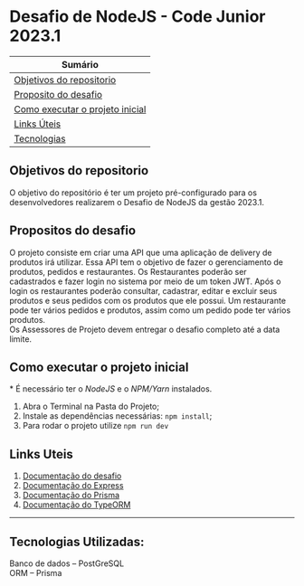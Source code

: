 # Desafio de NodeJS - Code Junior 2023.1

| **Sumário** |
|-------------|
| [Objetivos do repositorio](#objetivos-do-repositorio) |
| [Proposito do desafio](#proposito-do-desafio) |
| [Como executar o projeto inicial](#como-executar-o-projeto-inicial) |
| [Links Úteis](#links-uteis) |
| [Tecnologias](#tecnologias-utilizadas) |


## Objetivos do repositorio
O objetivo do repositório é ter um projeto pré-configurado para os desenvolvedores realizarem o Desafio de NodeJS da gestão 2023.1.

## Propositos do desafio
O projeto consiste em criar uma API que uma aplicação de delivery de produtos irá utilizar. Essa API tem o objetivo de fazer o gerenciamento de produtos, pedidos e restaurantes. Os Restaurantes poderão ser cadastrados e fazer login no sistema por meio de um token JWT. Após o login os restaurantes poderão consultar, cadastrar, editar e excluir seus produtos e seus pedidos com os produtos que ele possui. Um restaurante pode ter vários pedidos e produtos, assim como um pedido pode ter vários produtos.
<br>
Os Assessores de Projeto devem entregar o desafio completo até a data limite.
<br>


## Como executar o projeto inicial
\* É necessário ter o _NodeJS_ e o _NPM/Yarn_ instalados.
1. Abra o Terminal na Pasta do Projeto;
2. Instale as dependências necessárias: `npm install`;
4. Para rodar o projeto utilize `npm run dev`

## Links Uteis
1. [Documentação do desafio](https://docs.google.com/document/d/1JQSdnL4aG8LUC123GSkZgYsYDr0gdTSG8tg7BhNo1nM/edit?usp=sharing)
2. [Documentação do Express](https://expressjs.com/)
3. [Documentação do Prisma](https://www.prisma.io/)
4. [Documentação do TypeORM](https://typeorm.io/)

---

## Tecnologias Utilizadas:
Banco de dados – PostGreSQL 
<br>
ORM – Prisma

